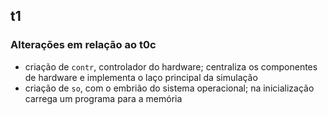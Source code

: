 ## t1

### Alterações em relação ao t0c

- criação de `contr`, controlador do hardware; centraliza os componentes de hardware
    e implementa o laço principal da simulação
- criação de `so`, com o embrião do sistema operacional; na inicialização carrega um programa para a memória
